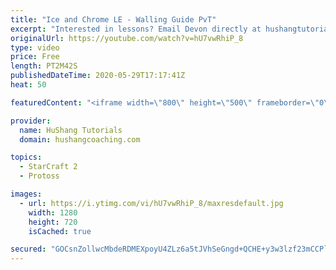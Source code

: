 ```yaml
---
title: "Ice and Chrome LE - Walling Guide PvT"
excerpt: "Interested in lessons? Email Devon directly at hushangtutorials@outlook.com ------------------------------------------------------------------------------------------------------- Want to support HuShang Tutorials directly? Patreon is a website where you can contribute a monthly donation that will help"
originalUrl: https://youtube.com/watch?v=hU7vwRhiP_8
type: video
price: Free
length: PT2M42S
publishedDateTime: 2020-05-29T17:17:41Z
heat: 50

featuredContent: "<iframe width=\"800\" height=\"500\" frameborder=\"0\" src=\"https://www.youtube.com/embed/hU7vwRhiP_8\" allow=\"accelerometer; autoplay; encrypted-media; gyroscope; picture-in-picture\" allowfullscreen></iframe>"

provider:
  name: HuShang Tutorials
  domain: hushangcoaching.com

topics:
  - StarCraft 2
  - Protoss

images:
  - url: https://i.ytimg.com/vi/hU7vwRhiP_8/maxresdefault.jpg
    width: 1280
    height: 720
    isCached: true

secured: "GOCsnZollwcMbdeRDMEXpoyU4ZLz6a5tJVhSeGngd+QCHE+y3w3lzf23mCCPlCR/oUk7NH+k18nPFna41cECw9jZpzSmK7jx3rD0tbBjdFKyBt7T5YLSfmoZ70GgJzm7/4ptyFmjPEmyY4YStzC0+4r2C73PD7SqvgRfZKEKFi0b3+kMI54Q5+uMw1VZXw7Q9kyNff9WVr3EGiuQjLbjsHsXwEevliqkpCJtRzdBQ5Nm8vrr3RkkLt+I2gDRh5djy+dv1X+4pbgnS3wGFRiSKPQPm12NYPQS8rVk0WxVNaPlmCo1SVlh16nmG4tTWfpwvAr8IIX8wwg/DtwAUBb15uV8xlo8J/LJE7Ljo+Cfcc91qrvngDY7GzSD7Qg+wbYwNAomPyZl7oB13+PUNzhcoX9v4ZZB79xfPWd6gQLCsJQ=;ev6jIC1CbKu3pevZnAfZVQ=="
---
```


